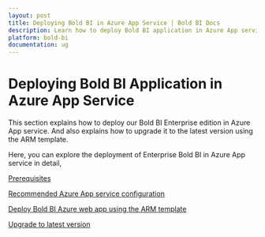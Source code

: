 ```yaml
---
layout: post
title: Deploying Bold BI in Azure App Service | Bold BI Docs
description: Learn how to deploy Bold BI application in Azure App service and know its prerequisites, recommended specifications, and upgrading to the latest version.
platform: bold-bi
documentation: ug
---
```


# Deploying Bold BI Application in Azure App Service

This section explains how to deploy our Bold BI Enterprise edition in Azure App service. And also explains how to upgrade it to the latest version using the ARM template.

Here, you can explore the deployment of Enterprise Bold BI in Azure App service in detail,

[Prerequisites](/embedded-bi/setup/deploying-in-azure-app-service/prerequisites/)

[Recommended Azure App service configuration](/embedded-bi/setup/deploying-in-azure-app-service/recommendations/)

[Deploy Bold BI Azure web app using the ARM template](/embedded-bi/setup/deploying-in-azure-app-service/using-arm-template/)

[Upgrade to latest version](/embedded-bi/setup/deploying-in-azure-app-service/upgrade/)